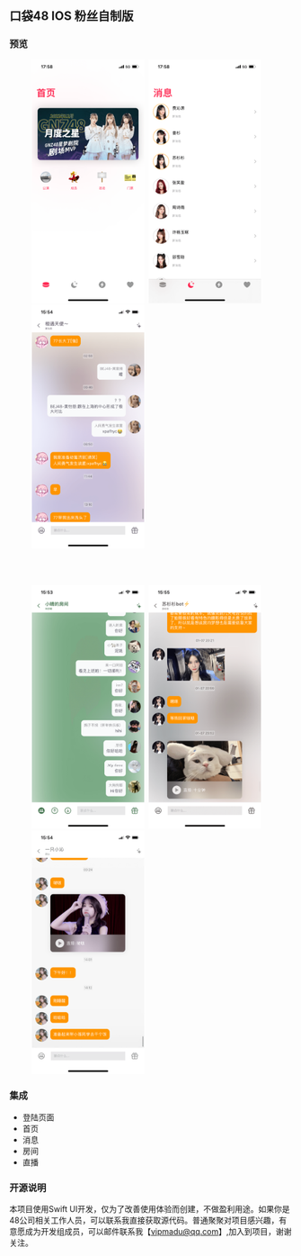 ## 口袋48 IOS 粉丝自制版

### 预览


<figure class="third">
    <kbd>
    	<img src="https://raw.githubusercontent.com/zhazhahan/pocket/main/img/1.png" width="200" >
	</kbd>
    <kbd>
    	<img src="https://raw.githubusercontent.com/zhazhahan/pocket/main/img/2.png" width="200" >
	</kbd>
    <kbd>
    	<img src="https://raw.githubusercontent.com/zhazhahan/pocket/main/img/3.png" width="200" >
	</kbd>
</figure>


<br/>
<br/>

<figure class="third">
    <kbd>
    	<img src="https://raw.githubusercontent.com/zhazhahan/pocket/main/img/4.png" width="200" >
	</kbd>
    <kbd>
    	<img src="https://raw.githubusercontent.com/zhazhahan/pocket/main/img/5.png" width="200" >
	</kbd>
    <kbd>
    	<img src="https://raw.githubusercontent.com/zhazhahan/pocket/main/img/6.png" width="200" >
	</kbd>
</figure>



### 集成
* 登陆页面
* 首页
* 消息
* 房间
* 直播



### 开源说明
本项目使用Swift UI开发，仅为了改善使用体验而创建，不做盈利用途。如果你是48公司相关工作人员，可以联系我直接获取源代码。普通聚聚对项目感兴趣，有意愿成为开发组成员，可以邮件联系我【vipmadu@qq.com】,加入到项目，谢谢关注。
